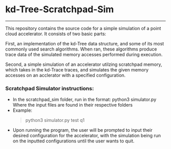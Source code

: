 # kd-Tree-Scratchpad-Sim
---
This repository contains the source code for a simple simulation of a point cloud accelerator. It consists of two basic parts:

First, an implementation of the kd-Tree data structure, and some of its most commonly used search algorithms. When ran, these algorithms produce trace data of the simulated memory accesses performed during execution.    

Second, a simple simulation of an accelerator utilzing scratchpad memory, which takes in the kd-Trace traces, and simulates the given memory accesses on an acclerator with a specified configuration.  



### Scratchpad Simulator instructions:
- In the scratchpad_sim folder, run in the format:
  python3 simulator.py <kd-Tree input> <Query input> Where the input files are found in their respective folders  
- Example:  
  > python3 simulator.py test q1
- Upon running the program, the user will be prompted to input their desired configuration for the accelerator, with the simulation being run on the inputted    configurations until the user wants to quit.
